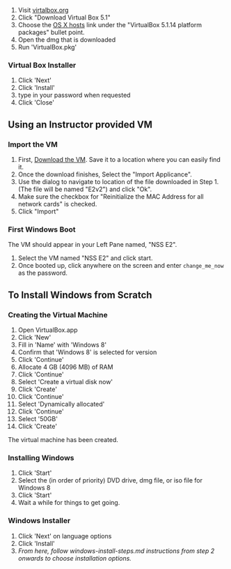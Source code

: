 
1. Visit [virtalbox.org](https://www.virtualbox.org/)
2. Click "Download Virtual Box 5.1"
3. Choose the [OS X hosts](http://download.virtualbox.org/virtualbox/5.1.14/VirtualBox-5.1.14-112924-OSX.dmg) link under the "VirtualBox 5.1.14 platform packages" bullet point.
4. Open the dmg that is downloaded
5. Run 'VirtualBox.pkg'

### Virtual Box Installer

1. Click 'Next'
2. Click 'Install'
3. type in your password when requested
4. Click 'Close'


## Using an Instructor provided VM

### Import the VM
1. First, [Download the VM](https://s3.amazonaws.com/nss-vm-images/windows/E2v2.ova). Save it to a location where you can easily find it.
2. Once the download finishes, Select the "Import Applicance".
3. Use the dialog to navigate to location of the file downloaded in Step 1. (The file will be named "E2v2") and click "Ok".
4. Make sure the checkbox for "Reinitialize the MAC Address for all network cards" is checked.
5. Click "Import"

### First Windows Boot
The VM should appear in your Left Pane named, "NSS E2".

1. Select the VM named "NSS E2" and click start.
2. Once booted up, click anywhere on the screen and enter `change_me_now` as the password.


## To Install Windows from Scratch

### Creating the Virtual Machine

1. Open VirtualBox.app
2. Click 'New'
3. Fill in 'Name' with 'Windows 8'
4. Confirm that 'Windows 8' is selected for version
5. Click 'Continue'
5. Allocate 4 GB (4096 MB) of RAM
6. Click 'Continue'
7. Select 'Create a virtual disk now'
8. Click 'Create'
9. Click 'Continue'
10. Select 'Dynamically allocated'
11. Click 'Continue'
12. Select '50GB'
13. Click 'Create'

The virtual machine has been created.

### Installing Windows

1. Click 'Start'
2. Select the (in order of priority) DVD drive, dmg file, or iso file for Windows 8
3. Click 'Start'
4. Wait a while for things to get going.

### Windows Installer

1. Click 'Next' on language options
2. Click 'Install'
3. *From here, follow windows-install-steps.md instructions from step 2 onwards to choose installation options.*
